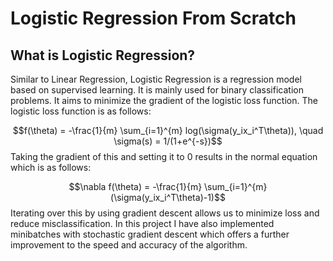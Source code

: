 # Logistic Regression From Scratch

## What is Logistic Regression?

Similar to Linear Regression, Logistic Regression is a regression model based on supervised learning. It is mainly used for binary classification problems. It aims to minimize the gradient of the logistic loss function. The logistic loss function is as follows:

$$f(\theta) = -\frac{1}{m} \sum_{i=1}^{m} log(\sigma(y_ix_i^T\theta)), \quad \sigma(s) = 1/(1+e^{-s})$$
Taking the gradient of this and setting it to 0 results in the normal equation which is as follows:

$$\nabla f(\theta) = -\frac{1}{m}  \sum_{i=1}^{m} (\sigma(y_ix_i^T\theta)-1)$$
Iterating over this by using gradient descent allows us to minimize loss and reduce misclassification. In this project I have also implemented minibatches with stochastic gradient descent which offers a further improvement to the speed and accuracy of the algorithm.